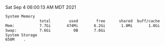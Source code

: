 Sat Sep  4 06:00:13 AM MDT 2021
```bash
System Memory
               total        used        free      shared  buff/cache   available
Mem:           7.7Gi       474Mi       6.2Gi       1.0Mi       1.0Gi       6.9Gi
Swap:          7.6Gi          0B       7.6Gi
System Storage
650M	.
```
